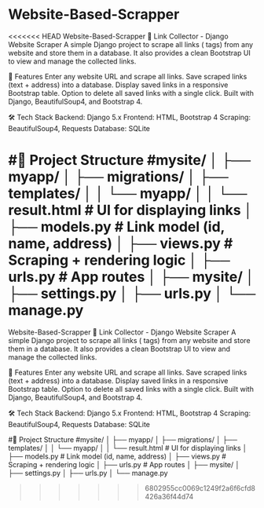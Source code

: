 # Website-Based-Scrapper
<<<<<<< HEAD
Website-Based-Scrapper
🔗 Link Collector - Django Website Scraper
A simple Django project to scrape all links (<a> tags) from any website and store them in a database.
It also provides a clean Bootstrap UI to view and manage the collected links.

🚀 Features
Enter any website URL and scrape all links.
Save scraped links (text + address) into a database.
Display saved links in a responsive Bootstrap table.
Option to delete all saved links with a single click.
Built with Django, BeautifulSoup4, and Bootstrap 4.


🛠️ Tech Stack
Backend: Django 5.x
Frontend: HTML, Bootstrap 4
Scraping: BeautifulSoup4, Requests
Database: SQLite

#📂 Project Structure
#mysite/ │ ├── myapp/ │ ├── migrations/ │ ├── templates/ │ │ └── myapp/ │ │ └── result.html # UI for displaying links
│ ├── models.py # Link model (id, name, address) │ ├── views.py # Scraping + rendering logic │ ├── urls.py # App routes 
│ ├── mysite/ │ ├── settings.py │ ├── urls.py │ └── manage.py
=======

Website-Based-Scrapper 
🔗 Link Collector - Django Website Scraper A simple Django project to scrape all links ( tags) from any website and store them in a database. It also provides a clean Bootstrap UI to view and manage the collected links.

🚀 Features 
Enter any website URL and scrape all links. Save scraped links (text + address) into a database. Display saved links in a responsive Bootstrap table. Option to delete all saved links with a single click. Built with Django, BeautifulSoup4, and Bootstrap 4.

🛠️ Tech Stack 
Backend: Django 5.x Frontend: HTML, Bootstrap 4 Scraping: BeautifulSoup4, Requests Database: SQLite

#📂 Project Structure
#mysite/ │ ├── myapp/ │ ├── migrations/ │ ├── templates/ │ │ └── myapp/ │ │ └── result.html # 
UI for displaying links │ ├── models.py # Link model (id, name, address) │ ├── views.py # Scraping + rendering logic │
├── urls.py # App routes │ ├── mysite/ │ ├── settings.py │ ├── urls.py │ └── manage.py
>>>>>>> 6802955cc0069c1249f2a6f6cfd8426a36f44d74
